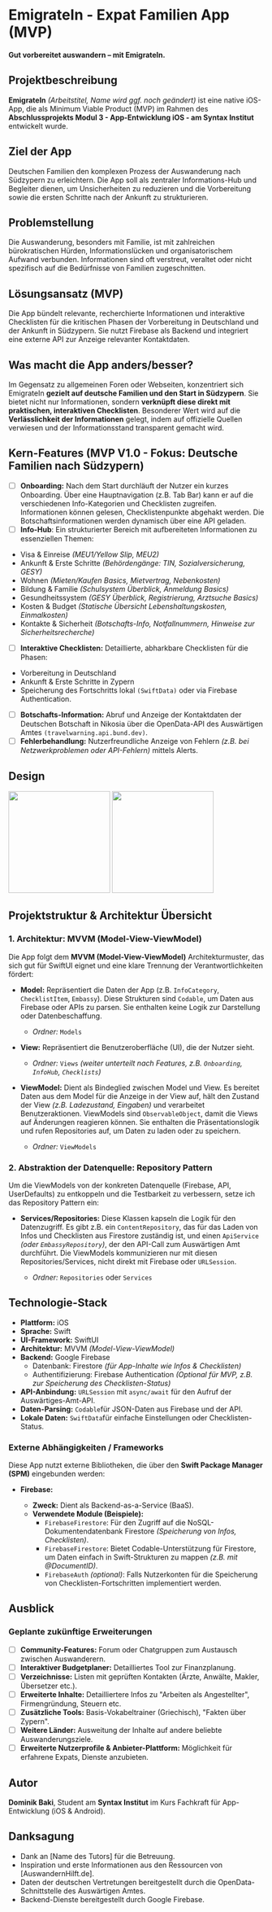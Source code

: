 # EmigrateIn - Expat Familien App (MVP)

**Gut vorbereitet auswandern – mit EmigrateIn.**

## Projektbeschreibung

**EmigrateIn** *(Arbeitstitel, Name wird ggf. noch geändert)* ist eine native iOS-App, die als Minimum Viable Product (MVP) im Rahmen des **Abschlussprojekts Modul 3 - App-Entwicklung iOS - am Syntax Institut** entwickelt wurde.

## Ziel der App

Deutschen Familien den komplexen Prozess der Auswanderung nach Südzypern zu erleichtern. Die App soll als zentraler Informations-Hub und Begleiter dienen, um Unsicherheiten zu reduzieren und die Vorbereitung sowie die ersten Schritte nach der Ankunft zu strukturieren.

## Problemstellung

Die Auswanderung, besonders mit Familie, ist mit zahlreichen bürokratischen Hürden, Informationslücken und organisatorischem Aufwand verbunden. Informationen sind oft verstreut, veraltet oder nicht spezifisch auf die Bedürfnisse von Familien zugeschnitten.

## Lösungsansatz (MVP)

Die App bündelt relevante, recherchierte Informationen und interaktive Checklisten für die kritischen Phasen der Vorbereitung in Deutschland und der Ankunft in Südzypern. Sie nutzt Firebase als Backend und integriert eine externe API zur Anzeige relevanter Kontaktdaten.

## Was macht die App anders/besser?

Im Gegensatz zu allgemeinen Foren oder Webseiten, konzentriert sich EmigrateIn **gezielt auf deutsche Familien und den Start in Südzypern**. Sie bietet nicht nur Informationen, sondern **verknüpft diese direkt mit praktischen, interaktiven Checklisten**. Besonderer Wert wird auf die **Verlässlichkeit der Informationen** gelegt, indem auf offizielle Quellen verwiesen und der Informationsstand transparent gemacht wird.

## Kern-Features (MVP V1.0 - Fokus: Deutsche Familien nach Südzypern)

- [ ] **Onboarding:** Nach dem Start durchläuft der Nutzer ein kurzes Onboarding. Über eine Hauptnavigation (z.B. Tab Bar) kann er auf die verschiedenen Info-Kategorien und Checklisten zugreifen. Informationen können gelesen, Checklistenpunkte abgehakt werden. Die Botschaftsinformationen werden dynamisch über eine API geladen.
- [ ] **Info-Hub**: Ein strukturierter Bereich mit aufbereiteten Informationen zu essenziellen Themen:
- Visa & Einreise *(MEU1/Yellow Slip, MEU2)*
- Ankunft & Erste Schritte *(Behördengänge: TIN, Sozialversicherung, GESY)*
- Wohnen *(Mieten/Kaufen Basics, Mietvertrag, Nebenkosten)*
- Bildung & Familie *(Schulsystem Überblick, Anmeldung Basics)*
- Gesundheitssystem *(GESY Überblick, Registrierung, Arztsuche Basics)*
- Kosten & Budget *(Statische Übersicht Lebenshaltungskosten, Einmalkosten)*
- Kontakte & Sicherheit *(Botschafts-Info, Notfallnummern, Hinweise zur Sicherheitsrecherche)*
- [ ] **Interaktive Checklisten:** Detaillierte, abharkbare Checklisten für die Phasen:
- Vorbereitung in Deutschland
- Ankunft & Erste Schritte in Zypern
- Speicherung des Fortschritts lokal `(SwiftData)` oder via Firebase Authentication.
- [ ] **Botschafts-Information:** Abruf und Anzeige der Kontaktdaten der Deutschen Botschaft in Nikosia über die OpenData-API des Auswärtigen Amtes `(travelwarning.api.bund.dev)`.
- [ ] **Fehlerbehandlung:** Nutzerfreundliche Anzeige von Fehlern *(z.B. bei Netzwerkproblemen oder API-Fehlern)* mittels Alerts.

## Design

<p>
  <img src="./img/Splash Screen.png" width="200">
  <img src="./img/GetStarted.png" width="200">
</p>

## Projektstruktur & Architektur Übersicht

### 1. Architektur: MVVM (Model-View-ViewModel)

Die App folgt dem **MVVM (Model-View-ViewModel)** Architekturmuster, das sich gut für SwiftUI eignet und eine klare Trennung der Verantwortlichkeiten fördert:

- **Model:** Repräsentiert die Daten der App (z.B. `InfoCategory`, `ChecklistItem`, `Embassy`). Diese Strukturen sind `Codable`, um Daten aus Firebase oder APIs zu parsen. Sie enthalten keine Logik zur Darstellung oder Datenbeschaffung.
  -  *Ordner:* `Models`
 
- **View:** Repräsentiert die Benutzeroberfläche (UI), die der Nutzer sieht.
  - *Ordner:* `Views` *(weiter unterteilt nach Features, z.B. `Onboarding`, `InfoHub`, `Checklists`)*

- **ViewModel:** Dient als Bindeglied zwischen Model und View. Es bereitet Daten aus dem Model für die Anzeige in der View auf, hält den Zustand der View *(z.B. Ladezustand, Eingaben)* und verarbeitet Benutzeraktionen. ViewModels sind `ObservableObject`, damit die Views auf Änderungen reagieren können. Sie enthalten die Präsentationslogik und rufen Repositories auf, um Daten zu laden oder zu speichern.
  - *Ordner:* `ViewModels`
 
### 2. Abstraktion der Datenquelle: Repository Pattern

Um die ViewModels von der konkreten Datenquelle (Firebase, API, UserDefaults) zu entkoppeln und die Testbarkeit zu verbessern, setze ich das Repository Pattern ein:

- **Services/Repositories:** Diese Klassen kapseln die Logik für den Datenzugriff. Es gibt z.B. ein `ContentRepository`, das für das Laden von Infos und Checklisten aus Firestore zuständig ist, und einen `ApiService` *(oder `EmbassyRepository`)*, der den API-Call zum Auswärtigen Amt durchführt. Die ViewModels kommunizieren nur mit diesen Repositories/Services, nicht direkt mit Firebase oder `URLSession`.

  - *Ordner:* `Repositories` oder `Services`

## Technologie-Stack

- **Plattform:** iOS
- **Sprache:** Swift
- **UI-Framework:** SwiftUI
- **Architektur:** MVVM *(Model-View-ViewModel)*
- **Backend:** Google Firebase
  - Datenbank: Firestore *(für App-Inhalte wie Infos & Checklisten)*
  - Authentifizierung: Firebase Authentication *(Optional für MVP, z.B. zur Speicherung des Checklisten-Status)*
- **API-Anbindung:** `URLSession` mit `async/await` für den Aufruf der Auswärtiges-Amt-API.
- **Daten-Parsing:** `Codable`für JSON-Daten aus Firebase und der API.
- **Lokale Daten:** `SwiftData`für einfache Einstellungen oder Checklisten-Status.

### Externe Abhängigkeiten / Frameworks
Diese App nutzt externe Bibliotheken, die über den **Swift Package Manager (SPM)** eingebunden werden:

- **Firebase:**

  - **Zweck:** Dient als Backend-as-a-Service (BaaS).
  - **Verwendete Module (Beispiele):**
    - `FirebaseFirestore`: Für den Zugriff auf die NoSQL-Dokumentendatenbank Firestore *(Speicherung von Infos, Checklisten)*.
    - `FirebaseFirestore`: Bietet Codable-Unterstützung für Firestore, um Daten einfach in Swift-Strukturen zu mappen *(z.B. mit @DocumentID)*.
    - `FirebaseAuth` *(optional)*: Falls Nutzerkonten für die Speicherung von Checklisten-Fortschritten implementiert werden.

## Ausblick

### Geplante zukünftige Erweiterungen

- [ ] **Community-Features:** Forum oder Chatgruppen zum Austausch zwischen Auswanderern.
- [ ] **Interaktiver Budgetplaner:** Detailliertes Tool zur Finanzplanung.
- [ ] **Verzeichnisse:** Listen mit geprüften Kontakten (Ärzte, Anwälte, Makler, Übersetzer etc.).
- [ ] **Erweiterte Inhalte:** Detailliertere Infos zu "Arbeiten als Angestellter", Firmengründung, Steuern etc.
- [ ] **Zusätzliche Tools:** Basis-Vokabeltrainer (Griechisch), "Fakten über Zypern".
- [ ] **Weitere Länder:** Ausweitung der Inhalte auf andere beliebte Auswanderungsziele.
- [ ] **Erweiterte Nutzerprofile & Anbieter-Plattform:** Möglichkeit für erfahrene Expats, Dienste anzubieten.

## Autor

**Dominik Baki**, Student am **Syntax Institut** im Kurs Fachkraft für App-Entwicklung (iOS & Android).

## Danksagung

- Dank an [Name des Tutors] für die Betreuung.
- Inspiration und erste Informationen aus den Ressourcen von [AuswandernHilft.de].
- Daten der deutschen Vertretungen bereitgestellt durch die OpenData-Schnittstelle des Auswärtigen Amtes.
- Backend-Dienste bereitgestellt durch Google Firebase.
